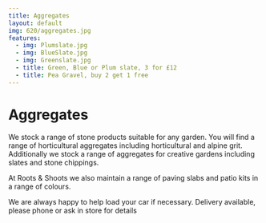 ```yaml
---
title: Aggregates
layout: default
img: 620/aggregates.jpg
features:
  - img: Plumslate.jpg
  - img: BlueSlate.jpg
  - img: Greenslate.jpg
  - title: Green, Blue or Plum slate, 3 for £12
  - title: Pea Gravel, buy 2 get 1 free
---
```


# Aggregates


We stock a range of stone products suitable for any garden. You will find a range of horticultural aggregates including horticultural and alpine grit. Additionally we stock a range of aggregates for creative gardens including slates and stone chippings.

At Roots & Shoots we also maintain a range of paving slabs and patio kits in a range of colours.

We are always happy to help load your car if necessary. Delivery available, please phone or ask in store for details